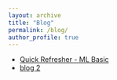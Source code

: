 ```yaml
---
layout: archive
title: "Blog"
permalink: /blog/
author_profile: true
---
```


- [Quick Refresher - ML Basic](blog_0_quick_refresher.html)
- [blog 2](https://en.wikipedia.org/wiki/Saurav_Ganguly)